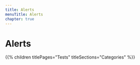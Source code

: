 ```yaml
---
title: Alerts
menuTitle: Alerts
chapter: true
---
```


# Alerts

{{% children titlePages="Tests" titleSections="Categories" %}}
